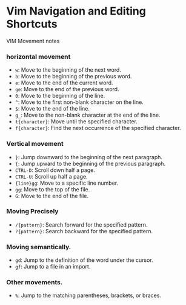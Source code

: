 # Vim Navigation and Editing Shortcuts

VIM Movement notes

### horizontal movement

- `w`: Move to the beginning of the next word.
- `b`: Move to the beginning of the previous word.
- `e`: Move to the end of the current word.
- `ge`: Move to the end of the previous word.
- `0`: Move to the beginning of the line.
- `^`: Move to the first non-blank character on the line.
- `$`: Move to the end of the line.
- `g_`: Move to the non-blank character at the end of the line.
- `t{character}`: Move until the specified character.
- `f{character}`: Find the next occurrence of the specified character.

### Vertical movement

- `}`: Jump downward to the beginning of the next paragraph.
- `{`: Jump upward to the beginning of the previous paragraph.
- `CTRL-D`: Scroll down half a page.
- `CTRL-U`: Scroll up half a page.
- `{line}gg`: Move to a specific line number.
- `gg`: Move to the top of the file.
- `G`: Move to the end of the file.

### Moving Precisely

- `/{pattern}`: Search forward for the specified pattern.
- `?{pattern}`: Search backward for the specified pattern.

### Moving semantically.

- `gd`: Jump to the definition of the word under the cursor.
- `gf`: Jump to a file in an import.

### Other movements.

- `%`: Jump to the matching parentheses, brackets, or braces.
